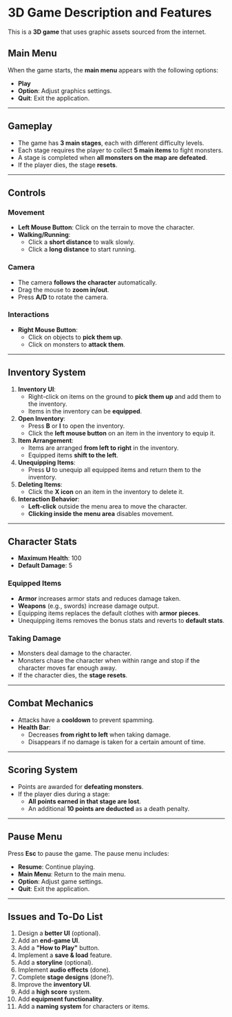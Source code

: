 # 3D Game Description and Features

This is a **3D game** that uses graphic assets sourced from the internet.

## Main Menu
When the game starts, the **main menu** appears with the following options:
- **Play**
- **Option**: Adjust graphics settings.
- **Quit**: Exit the application.

---

## Gameplay
- The game has **3 main stages**, each with different difficulty levels.
- Each stage requires the player to collect **5 main items** to fight monsters.
- A stage is completed when **all monsters on the map are defeated**.
- If the player dies, the stage **resets**.

---

## Controls
### Movement
- **Left Mouse Button**: Click on the terrain to move the character.
- **Walking/Running**:
  - Click a **short distance** to walk slowly.
  - Click a **long distance** to start running.

### Camera
- The camera **follows the character** automatically.
- Drag the mouse to **zoom in/out**.
- Press **A/D** to rotate the camera.

### Interactions
- **Right Mouse Button**:
  - Click on objects to **pick them up**.
  - Click on monsters to **attack them**.

---

## Inventory System
1. **Inventory UI**:
   - Right-click on items on the ground to **pick them up** and add them to the inventory.
   - Items in the inventory can be **equipped**.
2. **Open Inventory**:
   - Press **B** or **I** to open the inventory.
   - Click the **left mouse button** on an item in the inventory to equip it.
3. **Item Arrangement**:
   - Items are arranged **from left to right** in the inventory.
   - Equipped items **shift to the left**.
4. **Unequipping Items**:
   - Press **U** to unequip all equipped items and return them to the inventory.
5. **Deleting Items**:
   - Click the **X icon** on an item in the inventory to delete it.
6. **Interaction Behavior**:
   - **Left-click** outside the menu area to move the character.
   - **Clicking inside the menu area** disables movement.

---

## Character Stats
- **Maximum Health**: 100
- **Default Damage**: 5

### Equipped Items
- **Armor** increases armor stats and reduces damage taken.
- **Weapons** (e.g., swords) increase damage output.
- Equipping items replaces the default clothes with **armor pieces**.
- Unequipping items removes the bonus stats and reverts to **default stats**.

### Taking Damage
- Monsters deal damage to the character.
- Monsters chase the character when within range and stop if the character moves far enough away.
- If the character dies, the **stage resets**.

---

## Combat Mechanics
- Attacks have a **cooldown** to prevent spamming.
- **Health Bar**:
  - Decreases **from right to left** when taking damage.
  - Disappears if no damage is taken for a certain amount of time.

---

## Scoring System
- Points are awarded for **defeating monsters**.
- If the player dies during a stage:
  - **All points earned in that stage are lost**.
  - An additional **10 points are deducted** as a death penalty.

---

## Pause Menu
Press **Esc** to pause the game. The pause menu includes:
- **Resume**: Continue playing.
- **Main Menu**: Return to the main menu.
- **Option**: Adjust game settings.
- **Quit**: Exit the application.

---

## Issues and To-Do List
1. Design a **better UI** (optional).
2. Add an **end-game UI**.
3. Add a **"How to Play"** button.
4. Implement a **save & load** feature.
5. Add a **storyline** (optional).
6. Implement **audio effects** (done).
7. Complete **stage designs** (done?).
8. Improve the **inventory UI**.
9. Add a **high score** system.
10. Add **equipment functionality**.
11. Add a **naming system** for characters or items.
